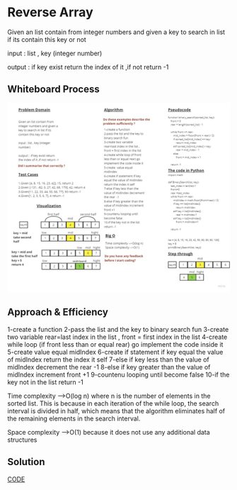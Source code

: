 # Reverse Array

Given an list contain from integer numbers and given a key to search in list if its contain this key or not

input : list , key (integer number)

output :  if key exist return the index of it ,if not return -1

## Whiteboard Process

![WhiteboardWorkflow01](../img/whiteboard%20Binary%20search.jpg)

## Approach & Efficiency

1-create a function
2-pass the list and the key to binary search fun
3-create two variable rear=last index in the list , front = first index in the list
4-create while loop (if front less than or equal rear) go implement the code inside it
5-create  value equal midIndex
6-create if statement if key equal the value of midIndex return the index it self
7-else if key less than the value of midIndex decrement the rear  -1
8-else if key greater than the value of midIndex increment front +1
9-countenu looping until become false
10-if the key not in the list return -1

Time complexity -->O(log n) where n is the number of elements in the sorted list. This is because in each iteration of the while loop, the search interval is divided in half, which means that the algorithm eliminates half of the remaining elements in the search interval. 

Space complexity -->O(1) because it does not use any additional data structures

## Solution

[CODE](./array-binary-search.py)